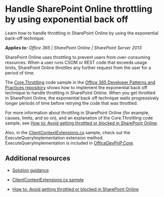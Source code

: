 
# Handle SharePoint Online throttling by using exponential back off
Learn how to handle throttling in SharePoint Online by using the exponential back-off technique. 

    
 _**Applies to:** Office 365 | SharePoint Online | SharePoint Server 2013_

SharePoint Online uses throttling to prevent users from over-consuming resources. When a user runs CSOM or REST code that exceeds usage limits, SharePoint Online throttles any further request from the user for a period of time. 

    
The [Core.Throttling](https://github.com/OfficeDev/PnP/tree/master/Samples/Core.Throttling) code sample in the [Office 365 Developer Patterns and Practices repository](https://github.com/OfficeDev/PnP) shows how to implement the exponential back off technique to handle throttling in SharePoint Online. When you get throttled in SharePoint Online, the exponential back off technique waits progressively longer periods of time before retrying the code that was throttled.
    
For more information about throttling in SharePoint Online (for example, causes, limits, and so on), and an explanation of the Core.Throttling code sample, see [How to: Avoid getting throttled or blocked in SharePoint Online](https://msdn.microsoft.com/library/office/dn889829.aspx). 

Also, in the [ClientContextExtensions.cs](https://github.com/OfficeDev/PnP-Sites-Core/tree/master/Core/OfficeDevPnP.Core/AppModelExtensions/ClientContextExtensions.cs) sample, check out the ExecuteQueryImplementation extension method. ExecuteQueryImplementation is included in [OfficeDevPnP.Core](https://github.com/OfficeDev/PnP-Sites-Core/tree/master/Core/OfficeDevPnP.Core).    

## Additional resources
<a name="bk_addresources"> </a>


-  [Solution guidance](Office-365-development-patterns-and-practices-solution-guidance.md)
    
-  [ClientContextExtensions.cs sample](https://github.com/OfficeDev/PnP-Sites-Core/tree/master/Core/OfficeDevPnP.Core/AppModelExtensions/ClientContextExtensions.cs)
    
-  [How to: Avoid getting throttled or blocked in SharePoint Online](https://msdn.microsoft.com/library/office/dn889829.aspx)
    
